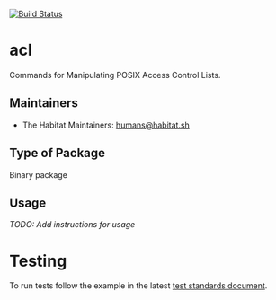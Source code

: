[![Build Status](https://dev.azure.com/chefcorp-partnerengineering/Chef%20Base%20Plans/_apis/build/status/chef-base-plans.grep?branchName=master)](https://dev.azure.com/chefcorp-partnerengineering/Chef%20Base%20Plans/_build/latest?definitionId=69&branchName=master)

# acl

Commands for Manipulating POSIX Access Control Lists.

## Maintainers

* The Habitat Maintainers: <humans@habitat.sh>

## Type of Package

Binary package

## Usage

*TODO: Add instructions for usage*

# Testing

To run tests follow the example in the latest [test standards document](https://github.com/habitat-sh/core-plans/blob/master/docs/dev/policy_documents/standards-for-tests.md).
